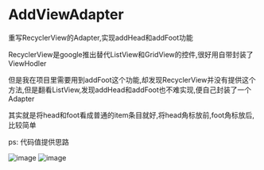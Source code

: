# AddViewAdapter
重写RecyclerView的Adapter,实现addHead和addFoot功能

RecyclerView是google推出替代ListView和GridView的控件,很好用自带封装了ViewHodler

但是我在项目里需要用到addFoot这个功能,却发现RecyclerView并没有提供这个方法,但是翻看ListView,发现addHead和addFoot也不难实现,便自己封装了一个Adapter

其实就是将head和foot看成普通的item条目就好,将head角标放前,foot角标放后,比较简单

ps: 代码值提供思路

![image](https://github.com/Zhaoss/AddViewAdapter/blob/master/image/1.jpg?raw=true)
![image](https://github.com/Zhaoss/AddViewAdapter/blob/master/image/2.jpg?raw=true)
